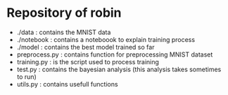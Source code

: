# Repository of robin

- ./data : contains the MNIST data
- ./notebook : contains a noteboook to explain training process
- ./model : contains the best model trained so far
- preprocess.py : contains function for preprocessing MNIST dataset
- training.py : is the script used to process training
- test.py : contains the bayesian analysis (this analysis takes sometimes to run)
- utils.py : contains usefull functions
